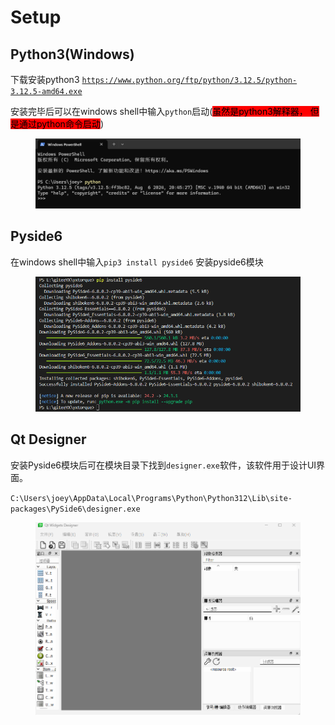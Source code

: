 # Setup

## Python3(Windows)

下载安装python3 [`https://www.python.org/ftp/python/3.12.5/python-3.12.5-amd64.exe`](https://www.python.org/ftp/python/3.12.5/python-3.12.5-amd64.exe)

安装完毕后可以在windows shell中输入`python`启动(<mark style="background-color:red;">虽然是python3解释器， 但是通过python命令启动</mark>)

<figure><img src=".gitbook/assets/image (13).png" alt=""><figcaption></figcaption></figure>

## Pyside6

在windows shell中输入`pip3 install pyside6` 安装pyside6模块

<figure><img src=".gitbook/assets/image (1) (1) (1) (1).png" alt=""><figcaption></figcaption></figure>

## Qt Designer

安装Pyside6模块后可在模块目录下找到`designer.exe`软件，该软件用于设计UI界面。

`C:\Users\joey\AppData\Local\Programs\Python\Python312\Lib\site-packages\PySide6\designer.exe`

<figure><img src=".gitbook/assets/image (2) (1) (1).png" alt=""><figcaption></figcaption></figure>





